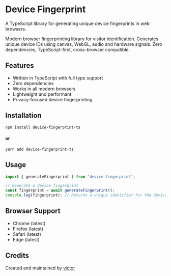 # Device Fingerprint

A TypeScript library for generating unique device fingerprints in web browsers.

Modern browser fingerprinting library for visitor identification. Generates unique device IDs using canvas, WebGL, audio and hardware signals. Zero dependencies, TypeScript-first, cross-browser compatible.

## Features

- Written in TypeScript with full type support
- Zero dependencies
- Works in all modern browsers
- Lightweight and performant
- Privacy-focused device fingerprinting

## Installation

`npm install device-fingerprint-ts`

#### or

`yarn add device-fingerprint-ts`

## Usage

```javascript
import { generateFingerprint } from "device-fingerprint";

// Generate a device fingerprint
const fingerprint = await generateFingerprint();
console.log(fingerprint); // Returns a unique identifier for the device
```

## Browser Support

- Chrome (latest)
- Firefox (latest)
- Safari (latest)
- Edge (latest)

## Credits

Created and maintained by [victor](https://github.com/Vicopem01)
